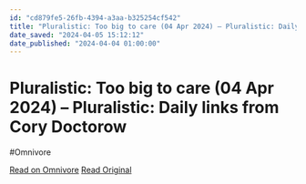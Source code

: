 ```yaml
---
id: "cd879fe5-26fb-4394-a3aa-b325254cf542"
title: "Pluralistic: Too big to care (04 Apr 2024) – Pluralistic: Daily links from Cory Doctorow"
date_saved: "2024-04-05 15:12:12"
date_published: "2024-04-04 01:00:00"
---
```


# Pluralistic: Too big to care (04 Apr 2024) – Pluralistic: Daily links from Cory Doctorow
#Omnivore

[Read on Omnivore](https://omnivore.app/me/pluralistic-too-big-to-care-04-apr-2024-pluralistic-daily-links--18eae9a51d2)
[Read Original](https://pluralistic.net/2024/04/04/teach-me-how-to-shruggie/)

